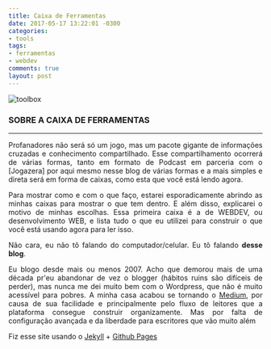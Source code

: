 ```yaml
---
title: Caixa de Ferramentas
date: 2017-05-17 13:22:01 -0300
categories:
- tools
tags:
- ferramentas
- webdev
comments: true
layout: post
---
```



<img title="Caixa de Ferramentas" src="http://www.pngmart.com/files/3/Toolbox-PNG-Picture.png" alt="toolbox" align="center" />

### SOBRE A CAIXA DE FERRAMENTAS
---
<div align="justify">
Profanadores não será só um jogo, mas um pacote gigante de informações cruzadas e conhecimento compartilhado. Esse compartilhamento ocorrerá de várias formas, tanto em formato de Podcast em parceria com o [Jogazera] por aqui mesmo nesse blog de várias formas e a mais simples e direta será em forma de caixas, como esta que você está lendo agora. <br>

Para mostrar como e com o que faço, estarei esporadicamente abrindo as minhas caixas para mostrar o que tem dentro. E além disso, explicarei o motivo de minhas escolhas. Essa primeira caixa é a de WEBDEV, ou desenvolvimento WEB, e lista tudo o que eu utilizei para construir o que você está usando agora para ler isso. <p></p>

Não cara, eu não tô falando do computador/celular. Eu tô falando <strong>desse blog</strong>. <p></p></div>
<div align="justify">

Eu blogo desde mais ou menos 2007. Acho que demorou mais de uma década pr'eu abandonar de vez o blogger (hábitos ruins são difíceis de perder), mas nunca me dei muito bem com o Wordpress, que não é muito acessível para pobres. A minha casa acabou se tornando o <a href="https://medium.com/macalango/" title= "Macalango Medium" target="_blank">Medium</a>, por causa de sua facilidade e principalmente pelo fluxo de leitores que a plataforma consegue construir organizamente. Mas por falta de configuração avançada e da liberdade para escritores que vão muito além </div>

Fiz esse site usando o <a href="https://jekyllrb.com/" title="Jekyll" target="_blank">Jekyll</a> + <a href="https://pages.github.com/" title="Github Pages" target="_blank">Github Pages</a>

